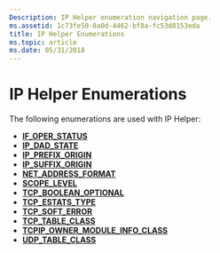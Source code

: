 ```yaml
---
Description: IP Helper enumeration navigation page.
ms.assetid: 1c73fe50-8a0d-4462-bf8a-fc53d8153eda
title: IP Helper Enumerations
ms.topic: article
ms.date: 05/31/2018
---
```


# IP Helper Enumerations

The following enumerations are used with IP Helper:

-   [**IF\_OPER\_STATUS**](/windows/desktop/api/Ifdef/ne-ifdef-if_oper_status)
-   [**IP\_DAD\_STATE**](/windows/desktop/api/Nldef/ne-nldef-nl_dad_state)
-   [**IP\_PREFIX\_ORIGIN**](/windows/desktop/api/Nldef/ne-nldef-nl_prefix_origin)
-   [**IP\_SUFFIX\_ORIGIN**](/windows/desktop/api/Nldef/ne-nldef-nl_suffix_origin)
-   [**NET\_ADDRESS\_FORMAT**](/windows/win32/api/iphlpapi/ne-iphlpapi-net_address_format)
-   [**SCOPE\_LEVEL**](/windows/desktop/api/Ws2def/ne-ws2def-scope_level)
-   [**TCP\_BOOLEAN\_OPTIONAL**](/windows/desktop/api/Tcpestats/ne-tcpestats-tcp_boolean_optional)
-   [**TCP\_ESTATS\_TYPE**](/windows/desktop/api/Tcpestats/ne-tcpestats-tcp_estats_type)
-   [**TCP\_SOFT\_ERROR**](/windows/desktop/api/Tcpestats/ne-tcpestats-tcp_soft_error)
-   [**TCP\_TABLE\_CLASS**](/windows/desktop/api/Iprtrmib/ne-iprtrmib-tcp_table_class)
-   [**TCPIP\_OWNER\_MODULE\_INFO\_CLASS**](/windows/desktop/api/Iprtrmib/ne-iprtrmib-tcpip_owner_module_info_class)
-   [**UDP\_TABLE\_CLASS**](/windows/desktop/api/Iprtrmib/ne-iprtrmib-udp_table_class)

 

 



